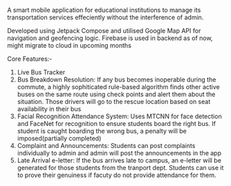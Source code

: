 A smart mobile application for educational institutions to manage its transportation services effeciently without the interference of admin. 

Developed using Jetpack Compose and utilised Google Map API for navigation and geofencing logic. Firebase is used in backend as of now, might migrate to cloud in upcoming months

Core Features:-

1) Live Bus Tracker
2) Bus Breakdown Resolution: If any bus becomes inoperable during the commute, a highly sophiticated rule-based algorithm finds other active buses on the same route using check points and alert them about the situation. Those drivers will go to the rescue location based on seat availability in their bus
3) Facial Recognition Attendance System: Uses MTCNN for face detection and FaceNet for recognition to ensure students board the right bus. If student is caught boarding the wrong bus, a penalty will be imposed(partially completed)
4) Complaint and Announcements: Students can post complaints individually to admin and admin will post the announcements in the app
5) Late Arrival e-letter: If the bus arrives late to campus, an e-letter will be generated for those students from the tranport dept. Students can use it to prove their genuiness if facuty do not provide attendance for them.
